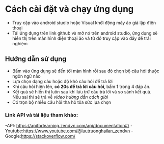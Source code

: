 # Cách cài đặt và chạy ứng dụng
- Truy cập vào android studio hoặc Visual khởi động máy ảo giả lập điện thoại
- Tải ứng dụng trên link github và mở nó trên android studio, ứng dụng sẽ hiển thị trên màn hình điện thoại ảo và từ đó truy cập vào đấy để trải nghiệm

## Hướng dẫn sử dụng
- Bấm vào ứng dụng sẽ đến tới màn hình rồi sau đó chọn bộ câu hỏi thuộc ngôn ngữ nào
- Lựa chọn dạng câu hoặc độ khó câu hỏi để trả lời
- Khi câu hỏi hiện lên, **có 20s để trả lời câu hỏi**, bấm 1 trong 4 đáp án. 
- Kết quả sẽ hiển thị luôn sau khi lưu trữ câu trả lời và so sánh kết quả. Nếu sai thì sẽ trả về *video hướng dẫn cách giải*
- Có trọn bộ nhiều câu hỏi tha hồ tỏa sức lựa chọn


### Link API và tài liệu tham khảo:
-API: https://apiforlearning.zendvn.com/api/documentation#/
-Youtube:https://www.youtube.com/@luutruonghailan_zendvn
-Google:https://stackoverflow.com/


